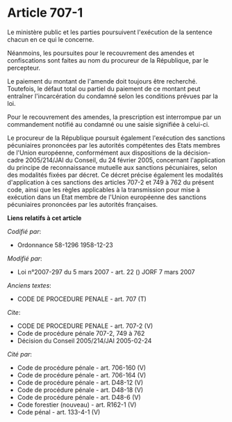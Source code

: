 # Article 707-1

Le ministère public et les parties poursuivent l'exécution de la sentence chacun en ce qui le concerne.

Néanmoins, les poursuites pour le recouvrement des amendes et confiscations sont faites au nom du procureur de la République,
par le percepteur.

Le paiement du montant de l'amende doit toujours être recherché. Toutefois, le défaut total ou partiel du paiement de ce
montant peut entraîner l'incarcération du condamné selon les conditions prévues par la loi.

Pour le recouvrement des amendes, la prescription est interrompue par un commandement notifié au condamné ou une saisie
signifiée à celui-ci.

Le procureur de la République poursuit également l'exécution des sanctions pécuniaires prononcées par les autorités
compétentes des Etats membres de l'Union européenne, conformément aux dispositions de la décision-cadre 2005/214/JAI du
Conseil, du 24 février 2005, concernant l'application du principe de reconnaissance mutuelle aux sanctions pécuniaires, selon
des modalités fixées par décret. Ce décret précise également les modalités d'application à ces sanctions des articles 707-2
et 749 à 762 du présent code, ainsi que les règles applicables à la transmission pour mise à exécution dans un Etat membre de
l'Union européenne des sanctions pécuniaires prononcées par les autorités françaises.

**Liens relatifs à cet article**

_Codifié par_:

  - Ordonnance 58-1296 1958-12-23

_Modifié par_:

  - Loi n°2007-297 du 5 mars 2007 - art. 22 () JORF 7 mars 2007

_Anciens textes_:

  - CODE DE PROCEDURE PENALE - art. 707 (T)

_Cite_:

  - CODE DE PROCEDURE PENALE - art. 707-2 (V)
  - Code de procédure pénale 707-2, 749 à 762
  - Décision du Conseil 2005/214/JAI 2005-02-24

_Cité par_:

  - Code de procédure pénale - art. 706-160 (V)
  - Code de procédure pénale - art. 706-164 (V)
  - Code de procédure pénale - art. D48-12 (V)
  - Code de procédure pénale - art. D48-18 (V)
  - Code de procédure pénale - art. D48-6 (V)
  - Code forestier (nouveau) - art. R162-1 (V)
  - Code pénal - art. 133-4-1 (V)
